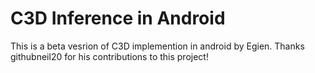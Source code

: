 # C3D Inference in Android
This is a beta vesrion of C3D implemention in android by Egien.
Thanks githubneil20 for his contributions to this project! 
